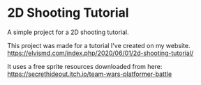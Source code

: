 # 2D Shooting Tutorial
A simple project for a 2D shooting tutorial. 

This project was made for a tutorial I've created on my website.
https://elvismd.com/index.php/2020/06/01/2d-shooting-tutorial/

It uses a free sprite resources downloaded from here: https://secrethideout.itch.io/team-wars-platformer-battle
